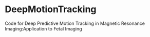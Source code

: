 # DeepMotionTracking
Code for Deep Predictive Motion Tracking in Magnetic Resonance Imaging:Application to Fetal Imaging
